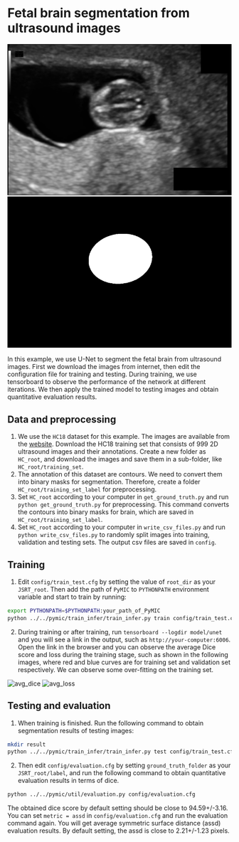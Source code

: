# Fetal brain segmentation from ultrasound images

![image_example](./picture/001_HC.png)
![label_example](./picture/001_HC_seg.png)

In this example, we use U-Net to segment the fetal brain from ultrasound images. First we download the images from internet, then edit the configuration file for training and testing. During training, we use tensorboard to observe the performance of the network at different iterations. We then apply the trained model to testing images and obtain quantitative evaluation results.

## Data and preprocessing
1. We use the `HC18` dataset for this example. The images are available from the [website][hc18_link]. Download the HC18 training set that consists of 999 2D ultrasound images and their annotations. Create a new folder as `HC_root`, and download the images and save them in a sub-folder, like `HC_root/training_set`. 
2. The annotation of this dataset are contours. We need to convert them into binary masks for segmentation. Therefore, create a folder `HC_root/training_set_label` for preprocessing.
4. Set `HC_root` according to your computer in `get_ground_truth.py` and run `python get_ground_truth.py` for preprocessing. This command converts the contours into binary masks for brain, which are saved in `HC_root/training_set_label`.
5. Set `HC_root` according to your computer in `write_csv_files.py` and run `python write_csv_files.py` to randomly split images into training, validation and testing sets. The output csv files are saved in `config`.

[hc18_link]:https://hc18.grand-challenge.org/

## Training
1. Edit `config/train_test.cfg` by setting the value of `root_dir` as your `JSRT_root`. Then add the path of `PyMIC` to `PYTHONPATH` environment variable and start to train by running:
 
```bash
export PYTHONPATH=$PYTHONPATH:your_path_of_PyMIC
python ../../pymic/train_infer/train_infer.py train config/train_test.cfg
```

2. During training or after training, run `tensorboard --logdir model/unet` and you will see a link in the output, such as `http://your-computer:6006`. Open the link in the browser and you can observe the average Dice score and loss during the training stage, such as shown in the following images, where red and blue curves are for training set and validation set respectively. We can observe some over-fitting on the training set. 

![avg_dice](./picture/jsrt_avg_dice.png)
![avg_loss](./picture/jsrt_avg_loss.png)

## Testing and evaluation
1. When training is finished. Run the following command to obtain segmentation results of testing images:

```bash
mkdir result
python ../../pymic/train_infer/train_infer.py test config/train_test.cfg
```

2. Then edit `config/evaluation.cfg` by setting `ground_truth_folder` as your `JSRT_root/label`, and run the following command to obtain quantitative evaluation results in terms of dice. 

```bash
python ../../pymic/util/evaluation.py config/evaluation.cfg
```

The obtained dice score by default setting should be close to 94.59+/-3.16. You can set `metric = assd` in `config/evaluation.cfg` and run the evaluation command again. You will get average symmetric surface distance (assd) evaluation results. By default setting, the assd is close to 2.21+/-1.23 pixels.

